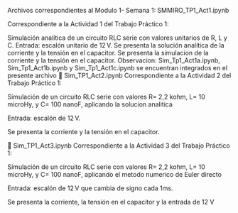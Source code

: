 Archivos correspondientes al Modulo 1- Semana 1:
SMMIRO_TP1_Act1.ipynb

Correspondiente a la Actividad 1 del Trabajo Práctico 1:

Simulación analítica de un circuito RLC serie con valores unitarios de R, L y C.
Entrada: escalón unitario de 12 V.
Se presenta la solución analítica de la corriente y la tensión en el capacitor.
Se presenta la simulacion de la corriente y la tensión en el capacitor. Observacion: Sim_Tp1_Act1a.ipynb, Sim_Tp1_Act1b.ipynb y Sim_Tp1_Act1c.ipynb se encuentran integrados en el presente archivo
📘 Sim_TP1_Act2.ipynb
Correspondiente a la Actividad 2 del Trabajo Práctico 1:

Simulación de un circuito RLC serie con valores R= 2,2 kohm, L= 10 microHy, y C= 100 nanoF, aplicando la solucion analitica

Entrada: escalón de 12 V.

Se presenta la corriente y la tensión en el capacitor.

📘 Sim_TP1_Act3.ipynb
Correspondiente a la Actividad 3 del Trabajo Práctico 1:

Simulación de un circuito RLC serie con valores R= 2,2 kohm, L= 10 microHy, y C= 100 nanoF, aplicando el metodo numerico de Euler directo

Entrada: escalón de 12 V que cambia de signo cada 1ms.

Se presenta la corriente, la tensión en el capacitor y la entrada de 12 V
